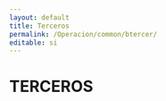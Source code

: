 ```yaml
---
layout: default
title: Terceros
permalink: /Operacion/common/btercer/
editable: si
---
```


# TERCEROS

